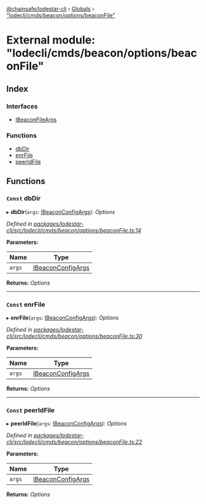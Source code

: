 [@chainsafe/lodestar-cli](../README.md) › [Globals](../globals.md) › ["lodecli/cmds/beacon/options/beaconFile"](_lodecli_cmds_beacon_options_beaconfile_.md)

# External module: "lodecli/cmds/beacon/options/beaconFile"

## Index

### Interfaces

* [IBeaconFileArgs](../interfaces/_lodecli_cmds_beacon_options_beaconfile_.ibeaconfileargs.md)

### Functions

* [dbDir](_lodecli_cmds_beacon_options_beaconfile_.md#const-dbdir)
* [enrFile](_lodecli_cmds_beacon_options_beaconfile_.md#const-enrfile)
* [peerIdFile](_lodecli_cmds_beacon_options_beaconfile_.md#const-peeridfile)

## Functions

### `Const` dbDir

▸ **dbDir**(`args`: [IBeaconConfigArgs](../interfaces/_lodecli_cmds_beacon_options_beaconconfig_.ibeaconconfigargs.md)): *Options*

*Defined in [packages/lodestar-cli/src/lodecli/cmds/beacon/options/beaconFile.ts:14](https://github.com/ChainSafe/lodestar/blob/34417abad/packages/lodestar-cli/src/lodecli/cmds/beacon/options/beaconFile.ts#L14)*

**Parameters:**

Name | Type |
------ | ------ |
`args` | [IBeaconConfigArgs](../interfaces/_lodecli_cmds_beacon_options_beaconconfig_.ibeaconconfigargs.md) |

**Returns:** *Options*

___

### `Const` enrFile

▸ **enrFile**(`args`: [IBeaconConfigArgs](../interfaces/_lodecli_cmds_beacon_options_beaconconfig_.ibeaconconfigargs.md)): *Options*

*Defined in [packages/lodestar-cli/src/lodecli/cmds/beacon/options/beaconFile.ts:30](https://github.com/ChainSafe/lodestar/blob/34417abad/packages/lodestar-cli/src/lodecli/cmds/beacon/options/beaconFile.ts#L30)*

**Parameters:**

Name | Type |
------ | ------ |
`args` | [IBeaconConfigArgs](../interfaces/_lodecli_cmds_beacon_options_beaconconfig_.ibeaconconfigargs.md) |

**Returns:** *Options*

___

### `Const` peerIdFile

▸ **peerIdFile**(`args`: [IBeaconConfigArgs](../interfaces/_lodecli_cmds_beacon_options_beaconconfig_.ibeaconconfigargs.md)): *Options*

*Defined in [packages/lodestar-cli/src/lodecli/cmds/beacon/options/beaconFile.ts:22](https://github.com/ChainSafe/lodestar/blob/34417abad/packages/lodestar-cli/src/lodecli/cmds/beacon/options/beaconFile.ts#L22)*

**Parameters:**

Name | Type |
------ | ------ |
`args` | [IBeaconConfigArgs](../interfaces/_lodecli_cmds_beacon_options_beaconconfig_.ibeaconconfigargs.md) |

**Returns:** *Options*
